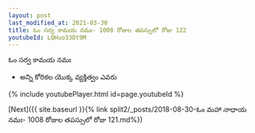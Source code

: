 ```yaml
---
layout: post
last_modified_at: 2021-03-30
title: ఓం సర్వ కామయ నమః- 1008 రోజుల తపస్సులో రోజు 122
youtubeId: LQHuo33Dt9M
---
```

 
 
 ఓం సర్వ కామయ నమః  
 
 -  అన్ని కోరికల యొక్క వ్యక్తిత్వం ఎవరు 
 
  
 
  
 
 
 
 
 
 


{% include youtubePlayer.html id=page.youtubeId %}
 
[Next]({{ site.baseurl }}{% link  split2/_posts/2018-08-30-ఓం మహా నాధాయ నమః- 1008 రోజుల తపస్సులో రోజు 121.md%})
 
